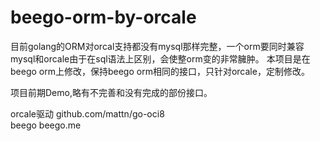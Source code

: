 # beego-orm-by-orcale

目前golang的ORM对orcal支持都没有mysql那样完整，一个orm要同时兼容mysql和orcale由于在sql语法上区别，会使整orm变的非常臃肿。
本项目是在beego orm上修改，保持beego orm相同的接口，只针对orcale，定制修改。


项目前期Demo,略有不完善和没有完成的部份接口。

orcale驱动
github.com/mattn/go-oci8
<br/>
beego
beego.me
